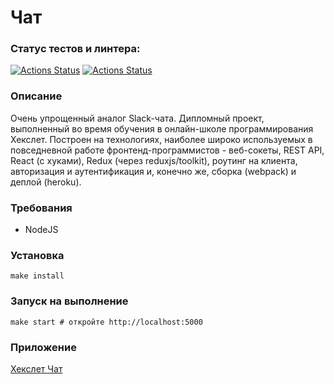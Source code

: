 # Чат

### Статус тестов и линтера:
[![Actions Status](https://github.com/elisad5791/frontend-project-lvl4/workflows/hexlet-check/badge.svg)](https://github.com/elisad5791/frontend-project-lvl4/actions)
[![Actions Status](https://github.com/elisad5791/frontend-project-lvl4/workflows/linter/badge.svg)](https://github.com/elisad5791/frontend-project-lvl4/actions)


### Описание

Очень упрощенный аналог Slack-чата. Дипломный проект, выполненный во время обучения в онлайн-школе программирования Хекслет. Построен на технологиях, наиболее широко используемых в повседневной работе фронтенд-программистов - веб-сокеты, REST API, React (с хуками), Redux (через reduxjs/toolkit), роутинг на клиента, авторизация и аутентификация и, конечно же, сборка (webpack) и деплой (heroku).

### Требования

- NodeJS

### Установка

    make install

### Запуск на выполнение

    make start # откройте http://localhost:5000

### Приложение

[Хекслет Чат](https://radiant-mountain-67518.herokuapp.com/)